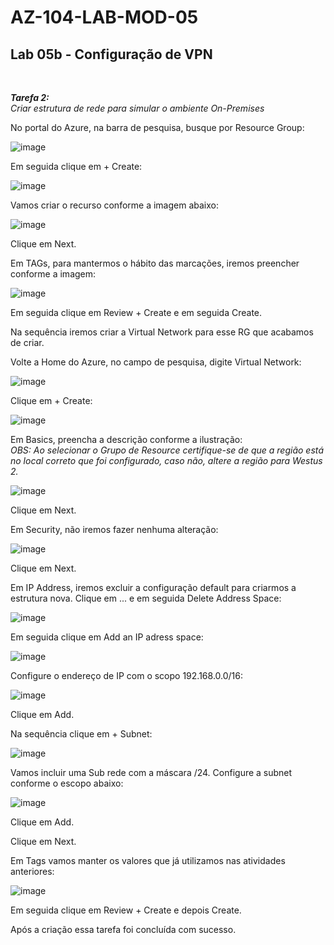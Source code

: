 # AZ-104-LAB-MOD-05

 <h2>Lab 05b - Configuração de VPN</h2> <br>

 ***Tarefa 2:***  <br>
    *Criar estrutura de rede para simular o ambiente On-Premises*

No portal do Azure, na barra de pesquisa, busque por Resource Group: 

![image](https://user-images.githubusercontent.com/107069287/191776472-0e770e3f-156e-4e95-9f32-36fd3be542cb.png)

Em seguida clique em + Create: 

![image](https://user-images.githubusercontent.com/107069287/191776647-91010b1b-1fd5-4975-a110-6b832013468c.png)

Vamos criar o recurso conforme a imagem abaixo: 

![image](https://user-images.githubusercontent.com/107069287/191777197-f0d31de3-6da3-4c82-914d-26c1a410e745.png)

Clique em Next. 

Em TAGs, para mantermos o hábito das marcações, iremos preencher conforme a imagem: 

![image](https://user-images.githubusercontent.com/107069287/191777959-e7fe48ed-8f52-4b43-bbd6-52b3adc49fa8.png)

Em seguida clique em Review + Create e em seguida Create. 

Na sequência iremos criar a Virtual Network para esse RG que acabamos de criar. 

Volte a Home do Azure, no campo de pesquisa, digite Virtual Network: 

![image](https://user-images.githubusercontent.com/107069287/191778805-162c54bf-24fc-444d-9f00-8b569ff99be3.png)

Clique em + Create: 

![image](https://user-images.githubusercontent.com/107069287/191778951-3601c88a-b51a-4a93-bb24-f69b4d0723cc.png)

Em Basics, preencha a descrição conforme a ilustração: <br>
*OBS: Ao selecionar o Grupo de Resource certifique-se de que a região está no local correto que foi configurado, caso não, altere a região para Westus 2.*

![image](https://user-images.githubusercontent.com/107069287/191779714-c4f30c65-f03e-4a7f-a248-6d891e2a031b.png)

Clique em Next. 

Em Security, não iremos fazer nenhuma alteração: 

![image](https://user-images.githubusercontent.com/107069287/191779877-5441222a-f63f-4d0d-84ed-58b2442303d8.png)

Clique em Next. 

Em IP Address, iremos excluir a configuração default para criarmos a estrutura nova. 
Clique em ... e em seguida Delete Address Space: 

![image](https://user-images.githubusercontent.com/107069287/191780241-d0874830-454a-411e-8d53-4ad8a3728f1b.png)

Em seguida clique em Add an IP adress space: 

![image](https://user-images.githubusercontent.com/107069287/191780468-d760be2f-aedf-4e7a-b437-a879420131b5.png)

Configure o endereço de IP com o scopo 192.168.0.0/16: 

![image](https://user-images.githubusercontent.com/107069287/191780838-617eddcc-6336-4168-b8f9-2b2863eb9e0b.png)

Clique em Add. 

Na sequência clique em + Subnet: 

![image](https://user-images.githubusercontent.com/107069287/191781010-f193acf5-866d-4727-a04d-d43fb847974c.png)

Vamos incluir uma Sub rede com a máscara /24. Configure a subnet conforme o escopo abaixo: 

![image](https://user-images.githubusercontent.com/107069287/191781435-2307bee0-f42e-44f7-929b-7536b3ba2c44.png)

Clique em Add.

Clique em Next. 

Em Tags vamos manter os valores que já utilizamos nas atividades anteriores: 

![image](https://user-images.githubusercontent.com/107069287/191781782-b18eb68f-87e8-4047-b45c-135b7825d8b6.png)

Em seguida clique em Review + Create e depois Create. 

Após a criação essa tarefa foi concluída com sucesso. 